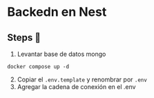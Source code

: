 # Backedn en Nest

## Steps 👣

1. Levantar base de datos mongo
```
docker compose up -d
```

2. Copiar el ```.env.template``` y renombrar por ```.env```
3. Agregar la cadena de conexión en el .env

